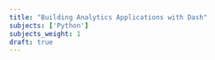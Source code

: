 ```yaml
---
title: "Building Analytics Applications with Dash"
subjects: ['Python']
subjects_weight: 1
draft: true
---
```


